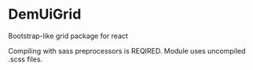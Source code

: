 # DemUiGrid
Bootstrap-like grid package for react

Compiling with sass preprocessors is REQIRED.
Module uses uncompiled .scss files.
